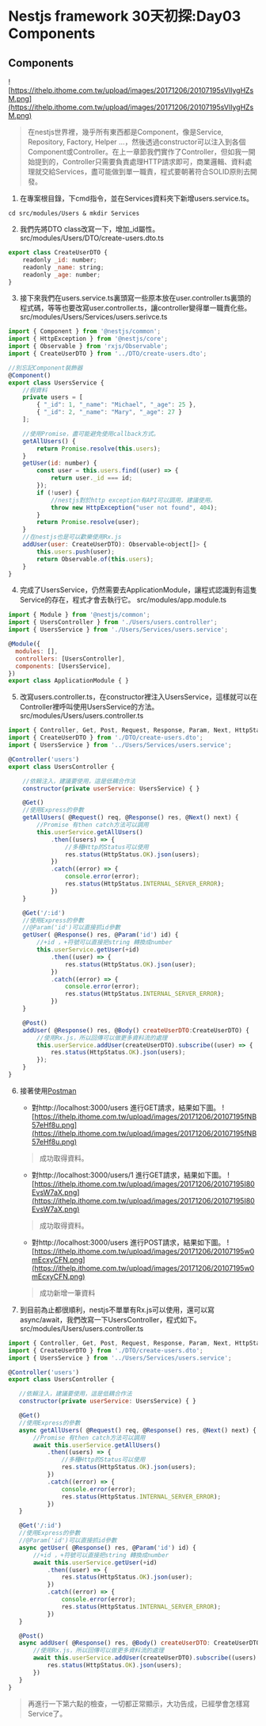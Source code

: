 # Nestjs framework 30天初探:Day03 Components
## Components
![https://ithelp.ithome.com.tw/upload/images/20171206/20107195sVlIygHZsM.png](https://ithelp.ithome.com.tw/upload/images/20171206/20107195sVlIygHZsM.png)

> 在nestjs世界裡，幾乎所有東西都是Component，像是Service, Repository, Factory, Helper ...，然後透過constructor可以注入到各個Component或Controller。在上一章節我們實作了Controller，但如我一開始提到的，Controller只需要負責處理HTTP請求即可，商業邏輯、資料處理就交給Services，盡可能做到單一職責，程式要朝著符合SOLID原則去開發。

1. 在專案根目錄，下cmd指令，並在Services資料夾下新增users.service.ts。
```
cd src/modules/Users & mkdir Services
```
2.  我們先將DTO class改寫一下，增加_id屬性。
src/modules/Users/DTO/create-users.dto.ts
```javascript
export class CreateUserDTO {
    readonly _id: number;
    readonly _name: string;
    readonly _age: number;
}
```
3.  接下來我們在users.service.ts裏頭寫一些原本放在user.controller.ts裏頭的程式碼，等等也要改寫user.controller.ts，讓controller變得單一職責化些。
src/modules/Users/Services/users.serivce.ts
```javascript
import { Component } from '@nestjs/common';
import { HttpException } from '@nestjs/core';
import { Observable } from 'rxjs/Observable';
import { CreateUserDTO } from '../DTO/create-users.dto';

//別忘記Component裝飾器
@Component()
export class UsersService {
    //假資料
    private users = [
        { "_id": 1, "_name": "Michael", "_age": 25 },
        { "_id": 2, "_name": "Mary", "_age": 27 }
    ];

    //使用Promise，盡可能避免使用callback方式。
    getAllUsers() {
        return Promise.resolve(this.users);
    }
    getUser(id: number) {
        const user = this.users.find((user) => {
            return user._id === id;
        });
        if (!user) {
            //nestjs對於http exception有API可以調用，建議使用。
            throw new HttpException("user not found", 404);
        }
        return Promise.resolve(user);
    }
    //在nestjs也是可以歡樂使用Rx.js
    addUser(user: CreateUserDTO): Observable<object[]> {
        this.users.push(user);
        return Observable.of(this.users);
    }
}
```
4. 完成了UsersService，仍然需要去ApplicationModule，讓程式認識到有這隻Service的存在，程式才會去執行它。
src/modules/app.module.ts
```javascript
import { Module } from '@nestjs/common';
import { UsersController } from './Users/users.controller';
import { UsersService } from './Users/Services/users.service';

@Module({
  modules: [],
  controllers: [UsersController],
  components: [UsersService],
})
export class ApplicationModule { }
```

5. 改寫users.controller.ts，在constructor裡注入UsersService，這樣就可以在Controller裡呼叫使用UsersService的方法。
src/modules/Users/users.controller.ts
```javascript
import { Controller, Get, Post, Request, Response, Param, Next, HttpStatus, Body } from '@nestjs/common';
import { CreateUserDTO } from './DTO/create-users.dto';
import { UsersService } from '../Users/Services/users.service';

@Controller('users')
export class UsersController {

    //依賴注入，建議要使用，這是低耦合作法
    constructor(private userService: UsersService) { }

    @Get()
    //使用Express的參數
    getAllUsers( @Request() req, @Response() res, @Next() next) {
        //Promise 有then catch方法可以調用
        this.userService.getAllUsers()
            .then((users) => {
                //多種Http的Status可以使用
                res.status(HttpStatus.OK).json(users);
            })
            .catch((error) => {
                console.error(error);
                res.status(HttpStatus.INTERNAL_SERVER_ERROR);
            })
    }

    @Get('/:id')
    //使用Express的參數
    //@Param('id')可以直接抓id參數
    getUser( @Response() res, @Param('id') id) {
        //+id ，+符號可以直接把string 轉換成number
        this.userService.getUser(+id)
            .then((user) => {
                res.status(HttpStatus.OK).json(user);
            })
            .catch((error) => {
                console.error(error);
                res.status(HttpStatus.INTERNAL_SERVER_ERROR);
            })
    }

    @Post()
    addUser( @Response() res, @Body() createUserDTO:CreateUserDTO) {
        //使用Rx.js，所以回傳可以做更多資料流的處理
        this.userService.addUser(createUserDTO).subscribe((user) => {
            res.status(HttpStatus.OK).json(users);
        });
    }
}
```
6. 接著使用[Postman](https://www.getpostman.com/apps) 
    * 對http://localhost:3000/users 進行GET請求，結果如下圖。
    ![https://ithelp.ithome.com.tw/upload/images/20171206/20107195fNB57eHf8u.png](https://ithelp.ithome.com.tw/upload/images/20171206/20107195fNB57eHf8u.png)
    > 成功取得資料。

    * 對http://localhost:3000/users/1 進行GET請求，結果如下圖。
    ![https://ithelp.ithome.com.tw/upload/images/20171206/20107195I80EvsW7aX.png](https://ithelp.ithome.com.tw/upload/images/20171206/20107195I80EvsW7aX.png)
    > 成功取得資料。
  
    * 對http://localhost:3000/users 進行POST請求，結果如下圖。
    ![https://ithelp.ithome.com.tw/upload/images/20171206/20107195w0mEcxyCFN.png](https://ithelp.ithome.com.tw/upload/images/20171206/20107195w0mEcxyCFN.png)
    >成功新增一筆資料
 7. 到目前為止都很順利，nestjs不單單有Rx.js可以使用，還可以寫async/await，我們改寫一下UsersController，程式如下。
 src/modules/Users/users.controller.ts
 ```javascript
 import { Controller, Get, Post, Request, Response, Param, Next, HttpStatus, Body } from '@nestjs/common';
import { CreateUserDTO } from './DTO/create-users.dto';
import { UsersService } from '../Users/Services/users.service';

@Controller('users')
export class UsersController {

    //依賴注入，建議要使用，這是低耦合作法
    constructor(private userService: UsersService) { }

    @Get()
    //使用Express的參數
    async getAllUsers( @Request() req, @Response() res, @Next() next) {
        //Promise 有then catch方法可以調用
        await this.userService.getAllUsers()
            .then((users) => {
                //多種Http的Status可以使用
                res.status(HttpStatus.OK).json(users);
            })
            .catch((error) => {
                console.error(error);
                res.status(HttpStatus.INTERNAL_SERVER_ERROR);
            })
    }

    @Get('/:id')
    //使用Express的參數
    //@Param('id')可以直接抓id參數
    async getUser( @Response() res, @Param('id') id) {
        //+id ，+符號可以直接把string 轉換成number
        await this.userService.getUser(+id)
            .then((user) => {
                res.status(HttpStatus.OK).json(user);
            })
            .catch((error) => {
                console.error(error);
                res.status(HttpStatus.INTERNAL_SERVER_ERROR);
            })
    }

    @Post()
    async addUser( @Response() res, @Body() createUserDTO: CreateUserDTO) {
        //使用Rx.js，所以回傳可以做更多資料流的處理
        await this.userService.addUser(createUserDTO).subscribe((users) => {
            res.status(HttpStatus.OK).json(users);
        })
    }
}
 ```
 > 再進行一下第六點的檢查，一切都正常顯示，大功告成，已經學會怎樣寫Service了。
 
    